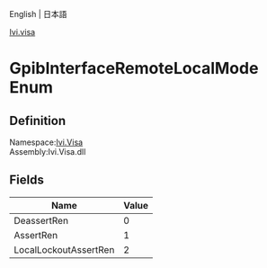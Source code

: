 English | 日本語

[Ivi.visa](Ivi.Visa.md)

# GpibInterfaceRemoteLocalMode Enum

## Definition
Namespace:[Ivi.Visa](Ivi.Visa.md)<BR>
Assembly:Ivi.Visa.dll

## Fields

|Name|Value|
|---|---|
|DeassertRen|0|
|AssertRen|1|
|LocalLockoutAssertRen|2|
